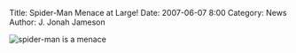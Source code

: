 Title: Spider-Man Menace at Large!
Date: 2007-06-07 8:00
Category: News
Author: J. Jonah Jameson

![spider-man is a menace]({attach}images/spider_menace.jpg)